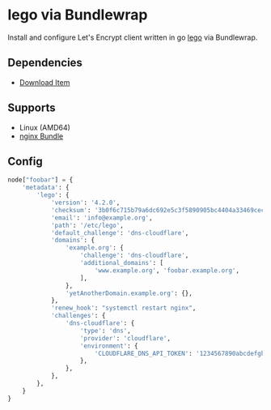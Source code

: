 # lego via Bundlewrap

Install and configure Let's Encrypt client written in go [lego](https://go-acme.github.io/lego/) via Bundlewrap.

## Dependencies
- [Download Item](https://github.com/sHorst/bw.item.download)

## Supports
- Linux (AMD64)
- [nginx Bundle](https://github.com/DasLampe/bw.bundle.nginx)

## Config
```python
node["foobar"] = {
    'metadata': {
        'lego': {
            'version': '4.2.0',
            'checksum': '3b0f6c715b79a6dc692e5c3f5890905bc4404a33469cecc2d0b60c5bf5c2076f',
            'email': 'info@example.org',
            'path': '/etc/lego',
            'default_challenge': 'dns-cloudflare',
            'domains': {
                'example.org': {
                    'challenge': 'dns-cloudflare',
                    'additional_domains': [
                        'www.example.org', 'foobar.example.org',
                    ],
                },
                'yetAnotherDomain.example.org': {},
            },
            'renew_hook': "systemctl restart nginx",
            'challenges': {
                'dns-cloudflare': {
                    'type': 'dns',
                    'provider': 'cloudflare',
                    'environment': {
                        'CLOUDFLARE_DNS_API_TOKEN': '1234567890abcdefghijklmnopqrstuvwxyz',
                    },
                },
            },
        },
    }
}
```
